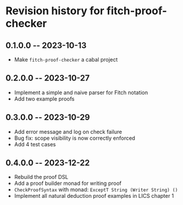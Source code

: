 # Revision history for fitch-proof-checker

## 0.1.0.0 -- 2023-10-13

* Make `fitch-proof-checker` a cabal project

## 0.2.0.0 -- 2023-10-27

* Implement a simple and naive parser for Fitch notation
* Add two example proofs

## 0.3.0.0 -- 2023-10-29

* Add error message and log on check failure
* Bug fix: scope visibility is now correctly enforced
* Add 4 test cases

## 0.4.0.0 -- 2023-12-22

* Rebuild the proof DSL
* Add a proof builder monad for writing proof
* `CheckProofSyntax` with monad: `ExceptT String (Writer String) ()`
* Implement all natural deduction proof examples in LICS chapter 1
